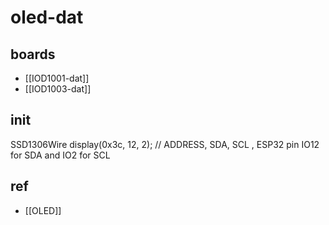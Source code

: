 

# oled-dat 

## boards 
- [[IOD1001-dat]]
- [[IOD1003-dat]]


## init 

SSD1306Wire display(0x3c, 12, 2);   // ADDRESS, SDA, SCL , ESP32 pin IO12 for SDA and IO2 for SCL



## ref 

- [[OLED]]